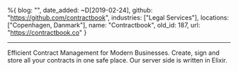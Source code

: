 %{
  blog: "",
  date_added: ~D[2019-02-24],
  github: "https://github.com/contractbook",
  industries: ["Legal Services"],
  locations: ["Copenhagen, Danmark"],
  name: "Contractbook",
  old_id: 187,
  url: "https://contractbook.co"
}

---

Efficient Contract Management for Modern Businesses. Create, sign and store all your contracts in one safe place. Our server side is written in Elixir.
